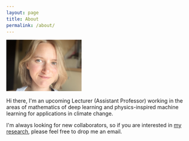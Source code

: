 ```yaml
---
layout: page
title: About
permalink: /about/
---
```


<img src="/pics/me2.jpeg" width="200"/>

Hi there, I'm an upcoming Lecturer (Assistant Professor) working in the areas of mathematics of deep learning and physics-inspired machine learning for applications in climate change.

I'm always looking for new collaborators, so if you are interested in [my research]({{TiffanyVlaar.github.io}}/research), please feel free to drop me an email. 



